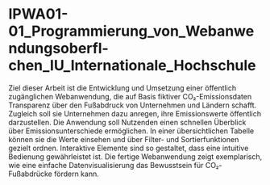 # IPWA01-01_Programmierung_von_Webanwendungsoberfl-chen_IU_Internationale_Hochschule

Ziel dieser Arbeit ist die Entwicklung und Umsetzung einer öffentlich zugänglichen Webanwendung, die auf Basis fiktiver CO₂-Emissionsdaten Transparenz über den Fußabdruck von Unternehmen und Ländern schafft. Zugleich soll sie Unternehmen dazu anregen, ihre Emissionswerte öffentlich darzustellen. Die Anwendung soll Nutzenden einen schnellen Überblick über Emissionsunterschiede ermöglichen. In einer übersichtlichen Tabelle können sie die Werte einsehen und über Filter- und Sortierfunktionen gezielt ordnen. Interaktive Elemente sind so gestaltet, dass eine intuitive Bedienung gewährleistet ist. Die fertige Webanwendung zeigt exemplarisch, wie eine einfache Datenvisualisierung das Bewusstsein für CO₂-Fußabdrücke fördern kann.
